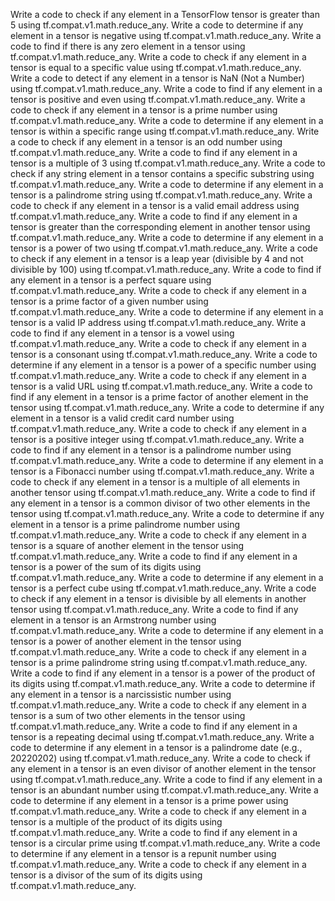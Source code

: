 Write a code to check if any element in a TensorFlow tensor is greater than 5 using tf.compat.v1.math.reduce_any.
Write a code to determine if any element in a tensor is negative using tf.compat.v1.math.reduce_any.
Write a code to find if there is any zero element in a tensor using tf.compat.v1.math.reduce_any.
Write a code to check if any element in a tensor is equal to a specific value using tf.compat.v1.math.reduce_any.
Write a code to detect if any element in a tensor is NaN (Not a Number) using tf.compat.v1.math.reduce_any.
Write a code to find if any element in a tensor is positive and even using tf.compat.v1.math.reduce_any.
Write a code to check if any element in a tensor is a prime number using tf.compat.v1.math.reduce_any.
Write a code to determine if any element in a tensor is within a specific range using tf.compat.v1.math.reduce_any.
Write a code to check if any element in a tensor is an odd number using tf.compat.v1.math.reduce_any.
Write a code to find if any element in a tensor is a multiple of 3 using tf.compat.v1.math.reduce_any.
Write a code to check if any string element in a tensor contains a specific substring using tf.compat.v1.math.reduce_any.
Write a code to determine if any element in a tensor is a palindrome string using tf.compat.v1.math.reduce_any.
Write a code to check if any element in a tensor is a valid email address using tf.compat.v1.math.reduce_any.
Write a code to find if any element in a tensor is greater than the corresponding element in another tensor using tf.compat.v1.math.reduce_any.
Write a code to determine if any element in a tensor is a power of two using tf.compat.v1.math.reduce_any.
Write a code to check if any element in a tensor is a leap year (divisible by 4 and not divisible by 100) using tf.compat.v1.math.reduce_any.
Write a code to find if any element in a tensor is a perfect square using tf.compat.v1.math.reduce_any.
Write a code to check if any element in a tensor is a prime factor of a given number using tf.compat.v1.math.reduce_any.
Write a code to determine if any element in a tensor is a valid IP address using tf.compat.v1.math.reduce_any.
Write a code to find if any element in a tensor is a vowel using tf.compat.v1.math.reduce_any.
Write a code to check if any element in a tensor is a consonant using tf.compat.v1.math.reduce_any.
Write a code to determine if any element in a tensor is a power of a specific number using tf.compat.v1.math.reduce_any.
Write a code to check if any element in a tensor is a valid URL using tf.compat.v1.math.reduce_any.
Write a code to find if any element in a tensor is a prime factor of another element in the tensor using tf.compat.v1.math.reduce_any.
Write a code to determine if any element in a tensor is a valid credit card number using tf.compat.v1.math.reduce_any.
Write a code to check if any element in a tensor is a positive integer using tf.compat.v1.math.reduce_any.
Write a code to find if any element in a tensor is a palindrome number using tf.compat.v1.math.reduce_any.
Write a code to determine if any element in a tensor is a Fibonacci number using tf.compat.v1.math.reduce_any.
Write a code to check if any element in a tensor is a multiple of all elements in another tensor using tf.compat.v1.math.reduce_any.
Write a code to find if any element in a tensor is a common divisor of two other elements in the tensor using tf.compat.v1.math.reduce_any.
Write a code to determine if any element in a tensor is a prime palindrome number using tf.compat.v1.math.reduce_any.
Write a code to check if any element in a tensor is a square of another element in the tensor using tf.compat.v1.math.reduce_any.
Write a code to find if any element in a tensor is a power of the sum of its digits using tf.compat.v1.math.reduce_any.
Write a code to determine if any element in a tensor is a perfect cube using tf.compat.v1.math.reduce_any.
Write a code to check if any element in a tensor is divisible by all elements in another tensor using tf.compat.v1.math.reduce_any.
Write a code to find if any element in a tensor is an Armstrong number using tf.compat.v1.math.reduce_any.
Write a code to determine if any element in a tensor is a power of another element in the tensor using tf.compat.v1.math.reduce_any.
Write a code to check if any element in a tensor is a prime palindrome string using tf.compat.v1.math.reduce_any.
Write a code to find if any element in a tensor is a power of the product of its digits using tf.compat.v1.math.reduce_any.
Write a code to determine if any element in a tensor is a narcissistic number using tf.compat.v1.math.reduce_any.
Write a code to check if any element in a tensor is a sum of two other elements in the tensor using tf.compat.v1.math.reduce_any.
Write a code to find if any element in a tensor is a repeating decimal using tf.compat.v1.math.reduce_any.
Write a code to determine if any element in a tensor is a palindrome date (e.g., 20220202) using tf.compat.v1.math.reduce_any.
Write a code to check if any element in a tensor is an even divisor of another element in the tensor using tf.compat.v1.math.reduce_any.
Write a code to find if any element in a tensor is an abundant number using tf.compat.v1.math.reduce_any.
Write a code to determine if any element in a tensor is a prime power using tf.compat.v1.math.reduce_any.
Write a code to check if any element in a tensor is a multiple of the product of its digits using tf.compat.v1.math.reduce_any.
Write a code to find if any element in a tensor is a circular prime using tf.compat.v1.math.reduce_any.
Write a code to determine if any element in a tensor is a repunit number using tf.compat.v1.math.reduce_any.
Write a code to check if any element in a tensor is a divisor of the sum of its digits using tf.compat.v1.math.reduce_any.
